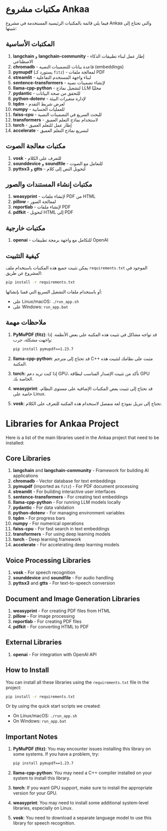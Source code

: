 # مكتبات مشروع Ankaa

فيما يلي قائمة بالمكتبات الرئيسية المستخدمة في مشروع Ankaa والتي تحتاج إلى تثبيتها:

## المكتبات الأساسية

1. **langchain** و **langchain-community** - إطار عمل لبناء تطبيقات الذكاء الاصطناعي
2. **chromadb** - قاعدة بيانات للتضمينات النصية (embeddings)
3. **pymupdf** (يستورد كـ `fitz`) - لمعالجة ملفات PDF
4. **streamlit** - لبناء واجهة المستخدم التفاعلية
5. **sentence-transformers** - لإنشاء تضمينات نصية
6. **llama-cpp-python** - لتشغيل نماذج LLM محليًا
7. **pydantic** - للتحقق من صحة البيانات
8. **python-dotenv** - لإدارة متغيرات البيئة
9. **tqdm** - لعرض شريط التقدم
10. **numpy** - للعمليات الحسابية
11. **faiss-cpu** - للبحث السريع في التضمينات النصية
12. **transformers** - لاستخدام نماذج التعلم العميق
13. **torch** - إطار عمل للتعلم العميق
14. **accelerate** - لتسريع نماذج التعلم العميق

## مكتبات معالجة الصوت

1. **vosk** - للتعرف على الكلام
2. **sounddevice** و **soundfile** - للتعامل مع الصوت
3. **pyttsx3** و **gtts** - لتحويل النص إلى كلام

## مكتبات إنشاء المستندات والصور

1. **weasyprint** - لإنشاء ملفات PDF من HTML
2. **pillow** - لمعالجة الصور
3. **reportlab** - لإنشاء ملفات PDF
4. **pdfkit** - لتحويل HTML إلى PDF

## مكتبات خارجية

1. **openai** - للتكامل مع واجهة برمجة تطبيقات OpenAI

## كيفية التثبيت

يمكن تثبيت جميع هذه المكتبات باستخدام ملف `requirements.txt` الموجود في المشروع عن طريق:

```bash
pip install -r requirements.txt
```

أو باستخدام ملفات التشغيل السريع التي قمنا بإنشائها:
- على Linux/macOS: `./run_app.sh`
- على Windows: `run_app.bat`

## ملاحظات مهمة

1. **PyMuPDF (fitz)**: قد تواجه مشاكل في تثبيت هذه المكتبة على بعض الأنظمة. إذا واجهت مشكلة، جرب:
   ```bash
   pip install pymupdf==1.23.7
   ```

2. **llama-cpp-python**: قد تحتاج إلى مترجم C++ مثبت على نظامك لتثبيت هذه المكتبة.

3. **torch**: إذا كنت تريد دعم GPU، تأكد من تثبيت الإصدار المناسب لبطاقة GPU الخاصة بك.

4. **weasyprint**: قد تحتاج إلى تثبيت بعض المكتبات الإضافية على مستوى النظام، خاصة على Linux.

5. **vosk**: تحتاج إلى تنزيل نموذج لغة منفصل لاستخدام هذه المكتبة للتعرف على الكلام.

# Libraries for Ankaa Project

Here is a list of the main libraries used in the Ankaa project that need to be installed:

## Core Libraries

1. **langchain** and **langchain-community** - Framework for building AI applications
2. **chromadb** - Vector database for text embeddings
3. **pymupdf** (imported as `fitz`) - For PDF document processing
4. **streamlit** - For building interactive user interfaces
5. **sentence-transformers** - For creating text embeddings
6. **llama-cpp-python** - For running LLM models locally
7. **pydantic** - For data validation
8. **python-dotenv** - For managing environment variables
9. **tqdm** - For progress bars
10. **numpy** - For numerical operations
11. **faiss-cpu** - For fast search in text embeddings
12. **transformers** - For using deep learning models
13. **torch** - Deep learning framework
14. **accelerate** - For accelerating deep learning models

## Voice Processing Libraries

1. **vosk** - For speech recognition
2. **sounddevice** and **soundfile** - For audio handling
3. **pyttsx3** and **gtts** - For text-to-speech conversion

## Document and Image Generation Libraries

1. **weasyprint** - For creating PDF files from HTML
2. **pillow** - For image processing
3. **reportlab** - For creating PDF files
4. **pdfkit** - For converting HTML to PDF

## External Libraries

1. **openai** - For integration with OpenAI API

## How to Install

You can install all these libraries using the `requirements.txt` file in the project:

```bash
pip install -r requirements.txt
```

Or by using the quick start scripts we created:
- On Linux/macOS: `./run_app.sh`
- On Windows: `run_app.bat`

## Important Notes

1. **PyMuPDF (fitz)**: You may encounter issues installing this library on some systems. If you have a problem, try:
   ```bash
   pip install pymupdf==1.23.7
   ```

2. **llama-cpp-python**: You may need a C++ compiler installed on your system to install this library.

3. **torch**: If you want GPU support, make sure to install the appropriate version for your GPU.

4. **weasyprint**: You may need to install some additional system-level libraries, especially on Linux.

5. **vosk**: You need to download a separate language model to use this library for speech recognition.
